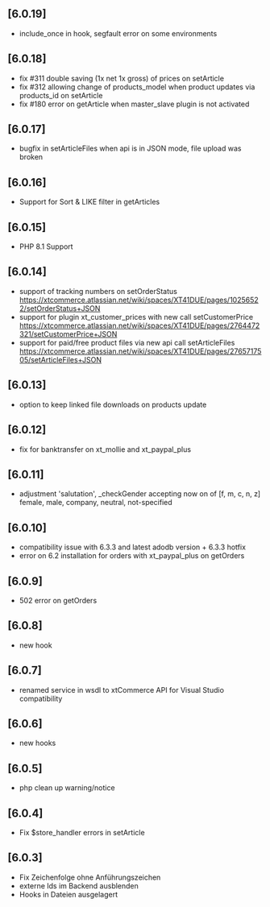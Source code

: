 ## [6.0.19]
- include_once in hook, segfault error on some environments

## [6.0.18]
- fix #311 double saving (1x net 1x gross) of prices on setArticle
- fix #312 allowing change of products_model when product updates via products_id on setArticle
- fix #180 error on getArticle when master_slave plugin is not activated

## [6.0.17]
- bugfix in setArticleFiles when api is in JSON mode, file upload was broken

## [6.0.16]
- Support for Sort & LIKE filter in getArticles

## [6.0.15]
- PHP 8.1 Support

## [6.0.14]
- support of tracking numbers on setOrderStatus https://xtcommerce.atlassian.net/wiki/spaces/XT41DUE/pages/10256522/setOrderStatus+JSON
- support for plugin xt_customer_prices with new call setCustomerPrice https://xtcommerce.atlassian.net/wiki/spaces/XT41DUE/pages/2764472321/setCustomerPrice+JSON
- support for paid/free product files via new api call setArticleFiles https://xtcommerce.atlassian.net/wiki/spaces/XT41DUE/pages/2765717505/setArticleFiles+JSON

## [6.0.13]
- option to keep linked file downloads on products update

## [6.0.12]
- fix for banktransfer on xt_mollie and xt_paypal_plus

## [6.0.11]
- adjustment 'salutation', _checkGender accepting now on of [f, m, c, n, z]  
  female, male, company, neutral, not-specified

## [6.0.10]
- compatibility issue with 6.3.3 and latest adodb version + 6.3.3 hotfix
- error on 6.2 installation for orders with xt_paypal_plus on getOrders

## [6.0.9]
- 502 error on getOrders

## [6.0.8]
- new hook

## [6.0.7]
- renamed service in wsdl to xtCommerce API for Visual Studio compatibility

## [6.0.6]
- new hooks

## [6.0.5]
- php clean up warning/notice

## [6.0.4]
- Fix $store_handler errors in setArticle

## [6.0.3]
- Fix Zeichenfolge ohne Anführungszeichen
- externe Ids im Backend ausblenden
- Hooks in Dateien ausgelagert
